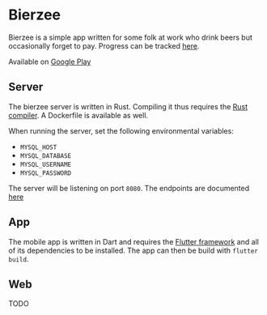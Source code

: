 # Bierzee
Bierzee is a simple app written for some folk at work who drink beers but occasionally forget to pay. Progress can be tracked [here](https://trello.com/b/bywuxafZ/bierzee).

Available on [Google Play](https://play.google.com/store/apps/details?id=dev.array21.bierzee)

## Server
The bierzee server is written in Rust. Compiling it thus requires the [Rust compiler](https://www.rust-lang.org/learn/get-started). A Dockerfile is available as well.

When running the server, set the following environmental variables:
- `MYSQL_HOST`
- `MYSQL_DATABASE`
- `MYSQL_USERNAME`
- `MYSQL_PASSWORD`

The server will be listening on port `8080`. The endpoints are documented [here](server/README.md)

## App
The mobile app is written in Dart and requires the [Flutter framework](https://docs.flutter.dev/get-started/install) and all of its dependencies to be installed. The app can then be build with `flutter build`.

## Web
TODO

